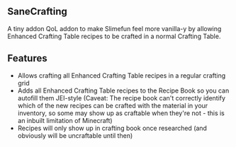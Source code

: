## SaneCrafting
A tiny addon QoL addon to make Slimefun feel more vanilla-y by allowing Enhanced Crafting Table recipes to be crafted in a normal Crafting Table.

## Features
- Allows crafting all Enhanced Crafting Table recipes in a regular crafting grid
- Adds all Enhanced Crafting Table recipes to the Recipe Book so you can autofill them JEI-style (Caveat: The recipe book can't correctly identify which of the new recipes can be crafted with the material in your inventory, so some may show up as craftable when they're not - this is an inbuilt limitation of Minecraft)
- Recipes will only show up in crafting book once researched (and obviously will be uncraftable until then)